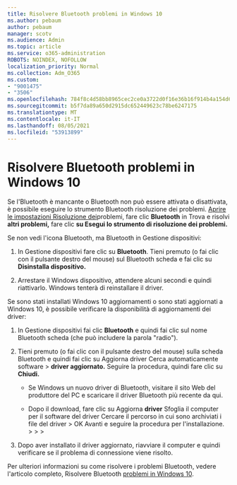 ```yaml
---
title: Risolvere Bluetooth problemi in Windows 10
ms.author: pebaum
author: pebaum
manager: scotv
ms.audience: Admin
ms.topic: article
ms.service: o365-administration
ROBOTS: NOINDEX, NOFOLLOW
localization_priority: Normal
ms.collection: Adm_O365
ms.custom:
- "9001475"
- "3506"
ms.openlocfilehash: 784f8c4d58bb8965cec2ce0a3722d0f16e36b16f914b4a154d6f6da58af9dc28
ms.sourcegitcommit: b5f7da89a650d2915dc652449623c78be6247175
ms.translationtype: MT
ms.contentlocale: it-IT
ms.lasthandoff: 08/05/2021
ms.locfileid: "53913899"
---
```

# <a name="fix-bluetooth-problems-in-windows-10"></a>Risolvere Bluetooth problemi in Windows 10

Se l'Bluetooth è mancante o Bluetooth non può essere attivata o disattivata, è possibile eseguire lo strumento Bluetooth risoluzione dei problemi. [Aprire le impostazioni Risoluzione dei](ms-settings:troubleshoot)problemi, fare clic **Bluetooth** in Trova e risolvi **altri problemi,** fare clic **su Esegui lo strumento di risoluzione dei problemi.**

Se non vedi l'icona Bluetooth, ma Bluetooth in Gestione dispositivi:

1. In Gestione dispositivi fare clic su **Bluetooth**. Tieni premuto (o fai clic con il pulsante destro del mouse) sul Bluetooth scheda e fai clic su **Disinstalla dispositivo.**

2. Arrestare il Windows dispositivo, attendere alcuni secondi e quindi riattivarlo. Windows tenterà di reinstallare il driver.

Se sono stati installati Windows 10 aggiornamenti o sono stati aggiornati a Windows 10, è possibile verificare la disponibilità di aggiornamenti dei driver:

1. In Gestione dispositivi fai clic **Bluetooth** e quindi fai clic sul nome Bluetooth scheda (che può includere la parola "radio").

2. Tieni premuto (o fai clic con il pulsante destro del mouse) sulla scheda Bluetooth e quindi fai clic su Aggiorna driver Cerca automaticamente software  >  **driver aggiornato.** Seguire la procedura, quindi fare clic su **Chiudi.**

      - Se Windows un nuovo driver di Bluetooth, visitare il sito Web del produttore del PC e scaricare il driver Bluetooth più recente da qui.

    - Dopo il download, fare clic su Aggiorna **driver** Sfoglia il computer per il software del driver Cercare il percorso in cui sono archiviati i file del driver > OK Avanti e seguire la procedura per l'installazione.  >    >     >  

3. Dopo aver installato il driver aggiornato, riavviare il computer e quindi verificare se il problema di connessione viene risolto.

Per ulteriori informazioni su come risolvere i problemi Bluetooth, vedere l'articolo completo, Risolvere Bluetooth [problemi in Windows 10](https://support.microsoft.com/help/14169/windows-10-fix-bluetooth-problems).
